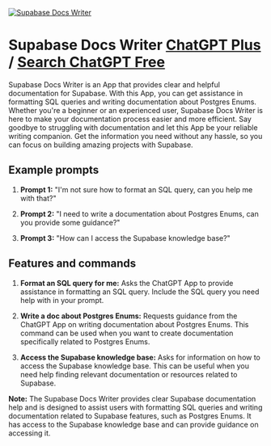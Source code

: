 
[![Supabase Docs Writer](https://files.oaiusercontent.com/file-6VsXlbfCFiadk15ttvRAGYmH?se=2123-10-18T10%3A37%3A48Z&sp=r&sv=2021-08-06&sr=b&rscc=max-age%3D31536000%2C%20immutable&rscd=attachment%3B%20filename%3D40aa8ba8-1d47-4e39-ad86-ef7e41c7886e.png&sig=YHmTInBaK8Br6RLu65b%2B/ttwQt3PdfsmtyLLQm%2Bi6ko%3D)](https://chat.openai.com/g/g-g0ObGf2Ow-supabase-docs-writer)

# Supabase Docs Writer [ChatGPT Plus](https://chat.openai.com/g/g-g0ObGf2Ow-supabase-docs-writer) / [Search ChatGPT Free](https://gptcall.net/index.html#/?search=Supabase%20Docs%20Writer)

Supabase Docs Writer is an App that provides clear and helpful documentation for Supabase. With this App, you can get assistance in formatting SQL queries and writing documentation about Postgres Enums. Whether you're a beginner or an experienced user, Supabase Docs Writer is here to make your documentation process easier and more efficient. Say goodbye to struggling with documentation and let this App be your reliable writing companion. Get the information you need without any hassle, so you can focus on building amazing projects with Supabase.

## Example prompts

1. **Prompt 1:** "I'm not sure how to format an SQL query, can you help me with that?"

2. **Prompt 2:** "I need to write a documentation about Postgres Enums, can you provide some guidance?"

3. **Prompt 3:** "How can I access the Supabase knowledge base?"

## Features and commands

1. **Format an SQL query for me:** Asks the ChatGPT App to provide assistance in formatting an SQL query. Include the SQL query you need help with in your prompt.

2. **Write a doc about Postgres Enums:** Requests guidance from the ChatGPT App on writing documentation about Postgres Enums. This command can be used when you want to create documentation specifically related to Postgres Enums.

3. **Access the Supabase knowledge base:** Asks for information on how to access the Supabase knowledge base. This can be useful when you need help finding relevant documentation or resources related to Supabase.

**Note:** The Supabase Docs Writer provides clear Supabase documentation help and is designed to assist users with formatting SQL queries and writing documentation related to Supabase features, such as Postgres Enums. It has access to the Supabase knowledge base and can provide guidance on accessing it.


